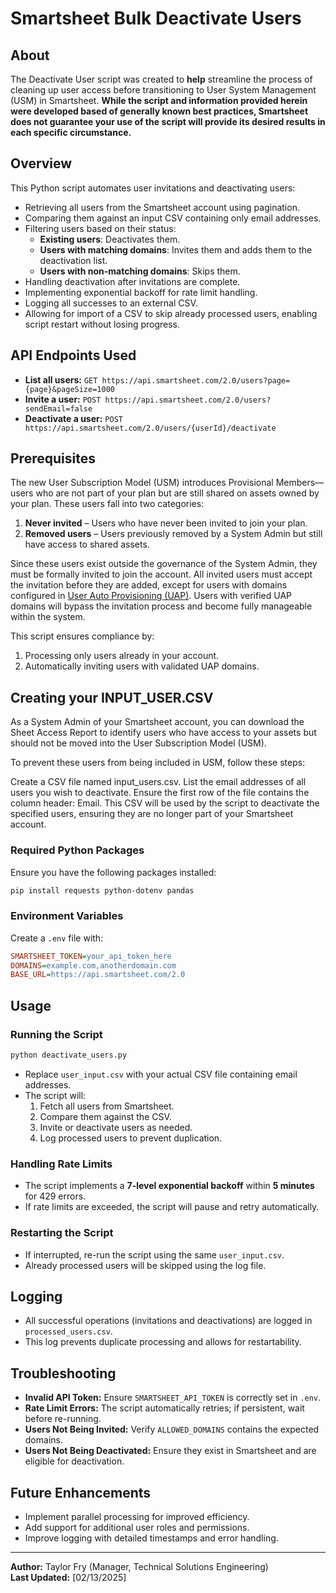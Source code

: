 # Smartsheet Bulk Deactivate Users

## About
The Deactivate User script was created to **help** streamline the process of cleaning up user access before transitioning to User System Management (USM) in Smartsheet. **While the script and information provided herein were developed based of generally known best practices, Smartsheet does not guarantee your use of the script will provide its desired results in each specific circumstance.**

## Overview
This Python script automates user invitations and deactivating users:
- Retrieving all users from the Smartsheet account using pagination.
- Comparing them against an input CSV containing only email addresses.
- Filtering users based on their status:
  - **Existing users**: Deactivates them.
  - **Users with matching domains**: Invites them and adds them to the deactivation list.
  - **Users with non-matching domains**: Skips them.
- Handling deactivation after invitations are complete.
- Implementing exponential backoff for rate limit handling.
- Logging all successes to an external CSV.
- Allowing for import of a CSV to skip already processed users, enabling script restart without losing progress.

## API Endpoints Used
- **List all users:** `GET https://api.smartsheet.com/2.0/users?page={page}&pageSize=1000`
- **Invite a user:** `POST https://api.smartsheet.com/2.0/users?sendEmail=false`
- **Deactivate a user:** `POST https://api.smartsheet.com/2.0/users/{userId}/deactivate`

## Prerequisites
The new User Subscription Model (USM) introduces Provisional Members—users who are not part of your plan but are still shared on assets owned by your plan. These users fall into two categories:

1. **Never invited** – Users who have never been invited to join your plan.
2. **Removed users** – Users previously removed by a System Admin but still have access to shared assets.

Since these users exist outside the governance of the System Admin, they must be formally invited to join the account. All invited users must accept the invitation before they are added, except for users with domains configured in [User Auto Provisioning (UAP)](https://help.smartsheet.com/learning-track/system-admin/user-auto-provisioning). Users with verified UAP domains will bypass the invitation process and become fully manageable within the system.

This script ensures compliance by:
1. Processing only users already in your account.
2. Automatically inviting users with validated UAP domains.

## Creating your INPUT_USER.CSV
As a System Admin of your Smartsheet account, you can download the Sheet Access Report to identify users who have access to your assets but should not be moved into the User Subscription Model (USM).

To prevent these users from being included in USM, follow these steps:

Create a CSV file named input_users.csv.
List the email addresses of all users you wish to deactivate.
Ensure the first row of the file contains the column header: Email.
This CSV will be used by the script to deactivate the specified users, ensuring they are no longer part of your Smartsheet account.

### Required Python Packages
Ensure you have the following packages installed:
```sh
pip install requests python-dotenv pandas
```
### Environment Variables
Create a `.env` file with:
```ini
SMARTSHEET_TOKEN=your_api_token_here
DOMAINS=example.com,anotherdomain.com
BASE_URL=https://api.smartsheet.com/2.0
```

## Usage
### Running the Script
```sh
python deactivate_users.py
```
- Replace `user_input.csv` with your actual CSV file containing email addresses.
- The script will:
  1. Fetch all users from Smartsheet.
  2. Compare them against the CSV.
  3. Invite or deactivate users as needed.
  4. Log processed users to prevent duplication.

### Handling Rate Limits
- The script implements a **7-level exponential backoff** within **5 minutes** for 429 errors.
- If rate limits are exceeded, the script will pause and retry automatically.

### Restarting the Script
- If interrupted, re-run the script using the same `user_input.csv`.
- Already processed users will be skipped using the log file.

## Logging
- All successful operations (invitations and deactivations) are logged in `processed_users.csv`.
- This log prevents duplicate processing and allows for restartability.

## Troubleshooting
- **Invalid API Token:** Ensure `SMARTSHEET_API_TOKEN` is correctly set in `.env`.
- **Rate Limit Errors:** The script automatically retries; if persistent, wait before re-running.
- **Users Not Being Invited:** Verify `ALLOWED_DOMAINS` contains the expected domains.
- **Users Not Being Deactivated:** Ensure they exist in Smartsheet and are eligible for deactivation.

## Future Enhancements
- Implement parallel processing for improved efficiency.
- Add support for additional user roles and permissions.
- Improve logging with detailed timestamps and error handling.

---
**Author:** Taylor Fry (Manager, Technical Solutions Engineering)  
**Last Updated:** [02/13/2025]